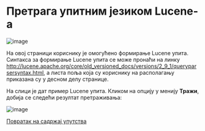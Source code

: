# Претрага упитним језиком Lucene-а  
 
 ![image](https://user-images.githubusercontent.com/29538544/164968551-caf94796-1183-463c-8110-48fe909d121e.png)
 
На овој страници кориснику је омогућено формирање Lucеne упита. Синтакса за формирање Lucеne упита се може пронаћи на линку http://lucene.apache.org/core/old_versioned_docs/versions/2_9_1/queryparsersyntax.html, а листа поља која су кориснику на располагању приказана су у десном делу странице. 

На слици је дат пример Lucеne упита. Кликом на опцију у менију **Тражи**, добија се следећи резултат претраживања:
 
![image](https://user-images.githubusercontent.com/29538544/164968613-b227064d-5a1d-4dff-9108-ba9396d090eb.png)

[Повратак на садржај упутства](../uputstvoPretragaDisertacijaSr.md#садржај)
